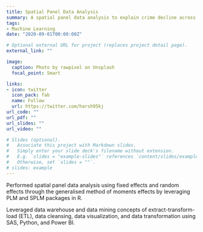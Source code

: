 ```yaml
---
title: Spatial Panel Data Analysis
summary: A spatial panel data analysis to explain crime decline across the boroughs of London.
tags:
- Machine Learning
date: "2020-09-01T00:00:00Z"

# Optional external URL for project (replaces project detail page).
external_link: ""

image:
  caption: Photo by rawpixel on Unsplash
  focal_point: Smart

links:
- icon: twitter
  icon_pack: fab
  name: Follow
  url: https://twitter.com/harsh95kj
url_code: ""
url_pdf: ""
url_slides: ""
url_video: ""

# Slides (optional).
#   Associate this project with Markdown slides.
#   Simply enter your slide deck's filename without extension.
#   E.g. `slides = "example-slides"` references `content/slides/example-slides.md`.
#   Otherwise, set `slides = ""`.
# slides: example
---
```


Performed spatial panel data analysis using fixed effects and random effects through the generalised method of moments effects by leveraging PLM and SPLM packages in R.

Leveraged data warehouse and data mining concepts of extract-transform-load (ETL), data cleansing, data visualization, and data transformation using SAS, Python, and Power BI.
